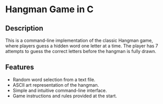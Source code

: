 # Hangman Game in C

## Description
This is a command-line implementation of the classic Hangman game, where players guess a hidden word one letter at a time. The player has 7 attempts to guess the correct letters before the hangman is fully drawn.

## Features
- Random word selection from a text file.
- ASCII art representation of the hangman.
- Simple and intuitive command-line interface.
- Game instructions and rules provided at the start.
